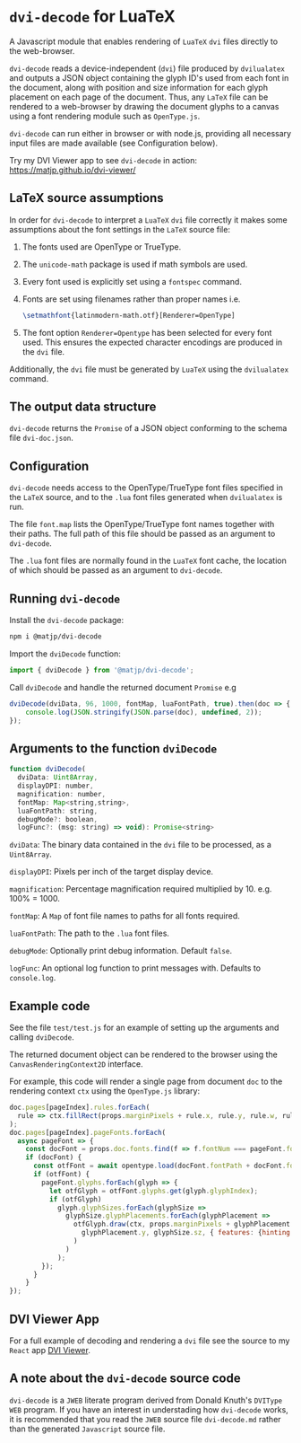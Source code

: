 # `dvi-decode` for LuaTeX

A Javascript module that enables rendering of `LuaTeX` `dvi` files directly to the web-browser.

`dvi-decode` reads a device-independent (`dvi`) file produced by `dvilualatex` and outputs a JSON object containing the glyph ID's used from each font in the document, along with position and size information for each glyph placement on each page of the document. Thus, any `LaTeX` file can be  rendered to a web-browser by drawing the document glyphs to a canvas using a font rendering module such as `OpenType.js`.

`dvi-decode` can run either in browser or with node.js, providing all necessary input files are made available (see Configuration below).

Try my DVI Viewer app to see `dvi-decode` in action: <https://matjp.github.io/dvi-viewer/>

## LaTeX source assumptions

In order for `dvi-decode` to interpret a `LuaTeX` `dvi` file correctly it makes some assumptions about the font settings in the `LaTeX` source file:

1. The fonts used are OpenType or TrueType.
2. The `unicode-math` package is used if math symbols are used.
3. Every font used is explicitly set using a `fontspec` command.
4. Fonts are set using filenames rather than proper names i.e.

    ```latex
    \setmathfont{latinmodern-math.otf}[Renderer=OpenType]
    ```

5. The font option `Renderer=Opentype` has been selected for every font used. This ensures the expected character encodings are produced in the `dvi` file.

Additionally, the `dvi` file must be generated by `LuaTeX` using the `dvilualatex` command.

## The output data structure

`dvi-decode` returns the `Promise` of a JSON object conforming to the schema file `dvi-doc.json`.

## Configuration

`dvi-decode` needs access to the OpenType/TrueType font files specified in the `LaTeX` source, and to the `.lua` font files generated when `dvilualatex` is run.

The file `font.map` lists the OpenType/TrueType font names together with their paths. The full path of this file should be passed as an argument to `dvi-decode`.

The `.lua` font files are normally found in the `LuaTeX` font cache, the location of which should be passed as an argument to `dvi-decode`.

## Running `dvi-decode`

Install the `dvi-decode` package:

```sh
npm i @matjp/dvi-decode
```

Import the `dviDecode` function:

```js
import { dviDecode } from '@matjp/dvi-decode';
```

Call `dviDecode` and handle the returned document `Promise` e.g

```js
dviDecode(dviData, 96, 1000, fontMap, luaFontPath, true).then(doc => {
    console.log(JSON.stringify(JSON.parse(doc), undefined, 2));
});
```

## Arguments to the function `dviDecode`

```js
function dviDecode(
  dviData: Uint8Array,
  displayDPI: number, 
  magnification: number,
  fontMap: Map<string,string>,
  luaFontPath: string,
  debugMode?: boolean,
  logFunc?: (msg: string) => void): Promise<string>
```

`dviData`: The binary data contained in the `dvi` file to be processed, as a `Uint8Array`.

`displayDPI`: Pixels per inch of the target display device.

`magnification`: Percentage magnification required multiplied by 10. e.g. 100% = 1000.

`fontMap`: A `Map` of font file names to paths for all fonts required.

`luaFontPath`: The path to the `.lua` font files.

`debugMode`: Optionally print debug information. Default `false`.

`logFunc`: An optional log function to print messages with. Defaults to `console.log`.

## Example code

See the file `test/test.js` for an example of setting up the arguments and calling `dviDecode`.

The returned document object can be rendered to the browser using the `CanvasRenderingContext2D` interface.

For example, this code will render a single page from document `doc` to the rendering context `ctx` using the `OpenType.js` library:

```js
doc.pages[pageIndex].rules.forEach(
  rule => ctx.fillRect(props.marginPixels + rule.x, rule.y, rule.w, rule.h)
);
doc.pages[pageIndex].pageFonts.forEach(
  async pageFont => {
    const docFont = props.doc.fonts.find(f => f.fontNum === pageFont.fontNum);
    if (docFont) {
      const otfFont = await opentype.load(docFont.fontPath + docFont.fontName);
      if (otfFont) {
        pageFont.glyphs.forEach(glyph => {
          let otfGlyph = otfFont.glyphs.get(glyph.glyphIndex);
          if (otfGlyph)
            glyph.glyphSizes.forEach(glyphSize =>
              glyphSize.glyphPlacements.forEach(glyphPlacement => 
                otfGlyph.draw(ctx, props.marginPixels + glyphPlacement.x,
                  glyphPlacement.y, glyphSize.sz, { features: {hinting: true} }
                )
              )
            );
        });
      }
    }
});
```

## DVI Viewer App

For a full example of decoding and rendering a `dvi` file see the source to my `React` app [DVI Viewer](https://github.com/matjp/dvi-viewer).

## A note about the `dvi-decode` source code

`dvi-decode` is a `JWEB` literate program derived from Donald Knuth's `DVIType` `WEB` program. If you have an interest in understading how `dvi-decode` works, it is recommended that you read the `JWEB` source file `dvi-decode.md` rather than the generated `Javascript` source file.
